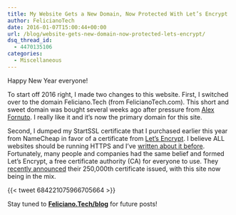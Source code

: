 ```yaml
---
title: My Website Gets a New Domain, Now Protected With Let’s Encrypt
author: FelicianoTech
date: 2016-01-07T15:00:44+00:00
url: /blog/website-gets-new-domain-now-protected-lets-encrypt/
dsq_thread_id:
  - 4470135106
categories:
  - Miscellaneous
---
```

Happy New Year everyone!

To start off 2016 right, I made two changes to this website. First, I switched over to the domain Feliciano.Tech (from FelicianoTech.com). This short and sweet domain was bought several weeks ago after pressure from <a href="http://alexfornuto.com/" target="_blank">Alex Fornuto</a>. I really like it and it&#8217;s now the primary domain for this site.

Second, I dumped my StartSSL certificate that I purchased earlier this year from NameCheap in favor of a certificate from <a href="https://letsencrypt.org/" target="_blank">Let&#8217;s Encrypt</a>. I believe ALL websites should be running HTTPS and I&#8217;ve <a href="https://feliciano.tech/blog/10-tips-on-running-https-websites-always-on-ssl/" target="_blank">written about it before</a>. Fortunately, many people and companies had the same belief and formed Let&#8217;s Encrypt, a free certificate authority (CA) for everyone to use. They <a href="https://twitter.com/letsencrypt/status/684221075966705664" target="_blank">recently announced</a> their 250,000th certificate issued, with this site now being in the mix.

{{< tweet 684221075966705664 >}}

Stay tuned to **<a href="https://Feliciano.Tech/blog" target="_blank">Feliciano.Tech/blog</a>** for future posts!
